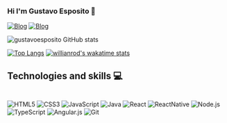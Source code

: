 ### Hi I'm Gustavo Esposito 👋
[![Blog]( https://img.shields.io/badge/LinkedIn-0077B5?style=for-the-badge&logo=linkedin&logoColor=white)](https://www.linkedin.com/in/gustavo-esposito-a5a853248/)
[![Blog]( https://img.shields.io/badge/Gmail-D14836?style=for-the-badge&logo=gmail&logoColor=white )](https://mail.google.com/mail/u/1/#inbox/)

![gustavoesposito GitHub stats](https://github-readme-stats.vercel.app/api?username=gustavoesposito&show_icons=true&theme=onedark)

[![Top Langs](https://github-readme-stats.vercel.app/api/top-langs/?username=gustavoesposito&layout=compact)](https://github.com/gustavoesposito/github-readme-stats)
[![willianrod's wakatime stats](https://github-readme-stats.vercel.app/api/wakatime?username=willianrod)](https://github.com/gustavoesposito/github-readme-stats)
  
## Technologies and skills 💻
  
  <div style="display:inline_block"><br/>
    <img align="center" alt="HTML5" src="https://img.shields.io/badge/HTML5-E34F26?style=for-the-badge&logo=html5&logoColor=white" />
 <img align="center" alt="CSS3" src="https://img.shields.io/badge/CSS3-1572B6?style=for-the-badge&logo=css3&logoColor=white" /> 
 <img align="center" alt="JavaScript" src="https://img.shields.io/badge/JavaScript-F7DF1E?style=for-the-badge&logo=javascript&logoColor=black" />
  <img align="center" alt="Java" src="https://img.shields.io/badge/Java-ED8B00?style=for-the-badge&logo=java&logoColor=white" />
   <img align="center" alt="React" src="https://img.shields.io/badge/React-20232A?style=for-the-badge&logo=react&logoColor=61DAFB" />
    <img align="center" alt="ReactNative" src="https://img.shields.io/badge/React_Native-20232A?style=for-the-badge&logo=react&logoColor=61DAFB" />
     <img align="center" alt="Node.js" src="https://img.shields.io/badge/Node.js-43853D?style=for-the-badge&logo=node.js&logoColor=white" />
<!--        <img align="center" alt="Jquery" src="https://img.shields.io/badge/jQuery-0769AD?style=for-the-badge&logo=jquery&logoColor=white" /> -->
<!--        <img align="center" alt="~BootStrap" src="https://img.shields.io/badge/Bootstrap-563D7C?style=for-the-badge&logo=bootstrap&logoColor=white" /> -->
<!--         <img align="center" alt=" MySQL" src="https://img.shields.io/badge/MySQL-00000F?style=for-the-badge&logo=mysql&logoColor=white" /> -->
        <img align="center" alt="TypeScript" src="https://img.shields.io/badge/TypeScript-007ACC?style=for-the-badge&logo=typescript&logoColor=white" />
        <img align="center" alt="Angular.js" src="https://img.shields.io/badge/AngularJS-E23237?style=for-the-badge&logo=angularjs&logoColor=white" />
        <img align="center" alt="Git" src="https://img.shields.io/badge/GitHub_Actions-2088FF?style=for-the-badge&logo=github-actions&logoColor=white" />
<!--         <img align="center" alt="php" src="https://img.shields.io/badge/Microsoft_Office-D83B01?style=for-the-badge&logo=microsoft-office&logoColor=white" /> -->

        
       
  
  </div>

